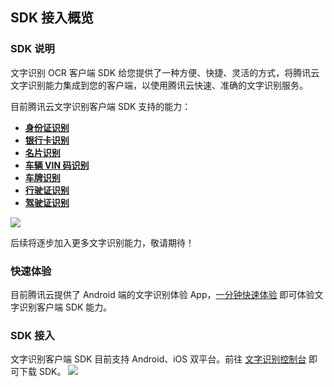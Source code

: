 ## SDK 接入概览

### SDK 说明

文字识别 OCR 客户端 SDK 给您提供了一种方便、快捷、灵活的方式，将腾讯云文字识别能力集成到您的客户端，以使用腾讯云快速、准确的文字识别服务。

目前腾讯云文字识别客户端 SDK 支持的能力：

- [**身份证识别**](https://cloud.tencent.com/document/product/866/33524)
- [**银行卡识别**](https://cloud.tencent.com/document/product/866/36216)
- [**名片识别**](https://cloud.tencent.com/document/product/866/36214)
- [**车辆 VIN 码识别**](https://cloud.tencent.com/document/product/866/34935)
- [**车牌识别**](https://cloud.tencent.com/document/product/866/36211)
- [**行驶证识别**](https://cloud.tencent.com/document/product/866/36209)
- [**驾驶证识别**](https://cloud.tencent.com/document/product/866/36213)

![](https://main.qcloudimg.com/raw/d6bd440224ef23a574f47a30a8596018.png)

后续将逐步加入更多文字识别能力，敬请期待！

### 快速体验

目前腾讯云提供了 Android 端的文字识别体验 App，[一分钟快速体验](https://cloud.tencent.com/document/product/866/47384) 即可体验文字识别客户端 SDK 能力。

### SDK 接入

文字识别客户端 SDK 目前支持 Android、iOS 双平台。前往 [文字识别控制台](https://console.cloud.tencent.com/ocr/download) 即可下载 SDK。
![](https://qcloudimg.tencent-cloud.cn/raw/cbcc97f7ee18268ae4a4921866e9e2d7.png)


